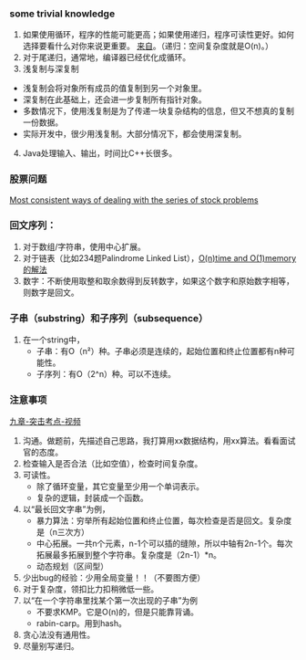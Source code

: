

### some trivial knowledge
1. 如果使用循环，程序的性能可能更高；如果使用递归，程序可读性更好。如何选择要看什么对你来说更重要。
[来自](http://stackoverflow.com/a/72694/139117)。（递归：空间复杂度就是O(n)。）
2. 对于尾递归，通常地，编译器已经优化成循环。
3. 浅复制与深复制
- 浅复制会将对象所有成员的值复制到另一个对象里。
- 深复制在此基础上，还会进一步复制所有指针对象。
- 多数情况下，使用浅复制是为了传递一块复杂结构的信息，但又不想真的复制一份数据。
- 实际开发中，很少用浅复制。大部分情况下，都会使用深复制。
4. Java处理输入、输出，时间比C++长很多。



### 股票问题
[Most consistent ways of dealing with the series of stock problems](https://leetcode.com/problems/best-time-to-buy-and-sell-stock-with-transaction-fee/discuss/108870/Most-consistent-ways-of-dealing-with-the-series-of-stock-problems)

### 回文序列：
1. 对于数组/字符串，使用中心扩展。
2. 对于链表（比如234题Palindrome Linked List），[O(n)time and O(1)memory的解法](https://leetcode.com/problems/palindrome-linked-list/discuss/64489/Share-my-C%2B%2B-solution-O(n)-time-and-O(1)-memory)
3. 数字：不断使用取整和取余数得到反转数字，如果这个数字和原始数字相等，则数字是回文。

### 子串（substring）和子序列（subsequence）
1. 在一个string中，
    - 子串：有O（n²）种。子串必须是连续的，起始位置和终止位置都有n种可能性。
    - 子序列：有O（2^n）种。可以不连续。

### 注意事项
 [九章-突击考点-视频](https://b23.tv/BV1kx411R7S4)
1. 沟通。做题前，先描述自己思路，我打算用xx数据结构，用xx算法。看看面试官的态度。
2. 检查输入是否合法（比如空值），检查时间复杂度。
3. 可读性。
    - 除了循环变量，其它变量至少用一个单词表示。
    - 复杂的逻辑，封装成一个函数。
4. 以“最长回文字串”为例，
    - 暴力算法：穷举所有起始位置和终止位置，每次检查是否是回文。复杂度是（n三次方）
    - 中心拓展。一共n个元素，n-1个可以插的缝隙，所以中轴有2n-1个。每次拓展最多拓展到整个字符串。复杂度是（2n-1）*n。
    - 动态规划（区间型）
5. 少出bug的经验：少用全局变量！！（不要图方便）
6. 对于复杂度，领扣比力扣稍微低一些。
7. 以“在一个字符串里找某个第一次出现的子串”为例
    - 不要求KMP。它是O(n)的，但是只能靠背诵。
    - rabin-carp。用到hash。
8. 贪心法没有通用性。
9. 尽量别写递归。